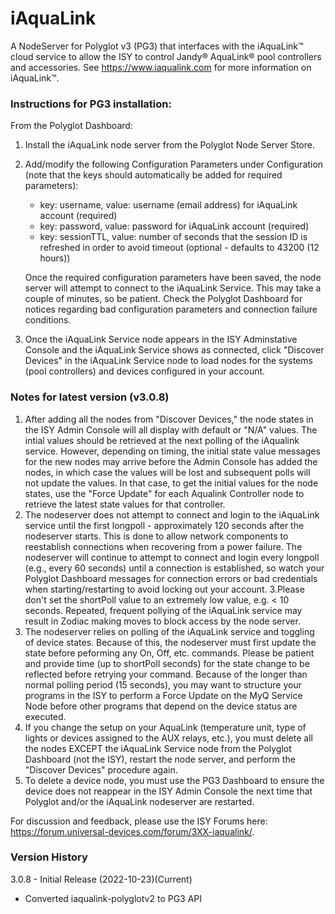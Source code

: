 # iAquaLink
A NodeServer for Polyglot v3 (PG3) that interfaces with the iAquaLink™ cloud service to allow the ISY to control Jandy® AquaLink® pool controllers and accessories. See https://www.iaqualink.com for more information on iAquaLink™.

### Instructions for PG3 installation:
From the Polyglot Dashboard:
1. Install the iAquaLink node server from the Polyglot Node Server Store.
2. Add/modify the following Configuration Parameters under Configuration (note that the keys should automatically be added for required parameters):
    - key: username, value: username (email address) for iAquaLink account (required)
    - key: password, value: password for iAquaLink account (required)
    - key: sessionTTL, value: number of seconds that the session ID is refreshed in order to avoid timeout (optional - defaults to 43200 (12 hours))
    
    Once the required configuration parameters have been saved, the node server will attempt to connect to the iAquaLink Service. This may take a couple of minutes, so be patient.  Check the Polyglot Dashboard for notices regarding bad configuration parameters and connection failure conditions.
3. Once the iAquaLink Service node appears in the ISY Adminstative Console and the iAquaLink Service shows as connected, click "Discover Devices" in the iAquaLink Service node to load nodes for the systems (pool controllers) and devices configured in your account.

### Notes for latest version (v3.0.8)
1. After adding all the nodes from "Discover Devices," the node states in the ISY Admin Console will all display with default or "N/A" values. The intial values should be retrieved at the next polling of the iAqualink service. However, depending on timing, the initial state value messages for the new nodes may arrive before the Admin Console has added the nodes, in which case the values will be lost and subsequent polls will not update the values. In that case, to get the initial values for the node states, use the "Force Update" for each Aqualink Controller node to retrieve the latest state values for that controller.
2. The nodeserver does not attempt to connect and login to the iAquaLink service until the first longpoll - approximately 120 seconds after the nodeserver starts. This is done to allow network components to reestablish connections when recovering from a power failure. The nodeserver will continue to attempt to connect and login every longpoll (e.g., every 60 seconds) until a connection is established, so watch your Polyglot Dashboard messages for connection errors or bad credentials when starting/restarting to avoid locking out your account.
3.Please don't set the shortPoll value to an extremely low value, e.g. < 10 seconds. Repeated, frequent pollying of the iAquaLink service may result in Zodiac making moves to block access by the node server.
4. The nodeserver relies on polling of the iAquaLink service and toggling of device states. Because of this, the nodeserver must first update the state before peforming any On, Off, etc. commands. Please be patient and provide time (up to shortPoll seconds) for the state change to be reflected before retrying your command. Because of the longer than normal polling period (15 seconds), you may want to structure your programs in the ISY to perform a Force Update on the MyQ Service Node before other programs that depend on the device status are executed.
5. If you change the setup on your AquaLink (temperature unit, type of lights or devices assigned to the AUX relays, etc.), you must delete all the nodes EXCEPT the iAquaLink Service node from the Polyglot Dashboard (not the ISY), restart the node server, and perform the "Discover Devices" procedure again.
6. To delete a device node, you must use the PG3 Dashboard to ensure the device does not reappear in the ISY Admin Console the next time that Polyglot and/or the iAquaLink nodeserver are restarted.

For discussion and feedback, please use the ISY Forums here: https://forum.universal-devices.com/forum/3XX-iaqualink/.

### Version History
3.0.8 - Initial Release (2022-10-23)(Current)
- Converted iaqualink-polyglotv2 to PG3 API
